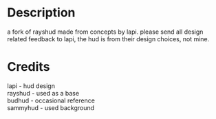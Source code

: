 # Description

a fork of rayshud made from concepts by lapi. please send all design related feedback to lapi, the hud is from their design choices, not mine.

# Credits

lapi - hud design  
rayshud - used as a base  
budhud - occasional reference  
sammyhud - used background

